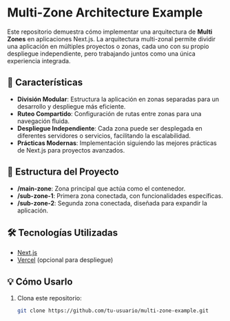 # Multi-Zone Architecture Example  

Este repositorio demuestra cómo implementar una arquitectura de **Multi Zones** en aplicaciones Next.js. La arquitectura multi-zonal permite dividir una aplicación en múltiples proyectos o zonas, cada uno con su propio despliegue independiente, pero trabajando juntos como una única experiencia integrada.  

## 🚀 **Características**  
- **División Modular**: Estructura la aplicación en zonas separadas para un desarrollo y despliegue más eficiente.  
- **Ruteo Compartido**: Configuración de rutas entre zonas para una navegación fluida.  
- **Despliegue Independiente**: Cada zona puede ser desplegada en diferentes servidores o servicios, facilitando la escalabilidad.  
- **Prácticas Modernas**: Implementación siguiendo las mejores prácticas de Next.js para proyectos avanzados.  

## 📂 **Estructura del Proyecto**  
- **/main-zone**: Zona principal que actúa como el contenedor.  
- **/sub-zone-1**: Primera zona conectada, con funcionalidades específicas.  
- **/sub-zone-2**: Segunda zona conectada, diseñada para expandir la aplicación.  

## 🛠️ **Tecnologías Utilizadas**  
- [Next.js](https://nextjs.org)  
- [Vercel](https://vercel.com) (opcional para despliegue)  

## 💡 **Cómo Usarlo**  
1. Clona este repositorio:  
   ```bash  
   git clone https://github.com/tu-usuario/multi-zone-example.git  
